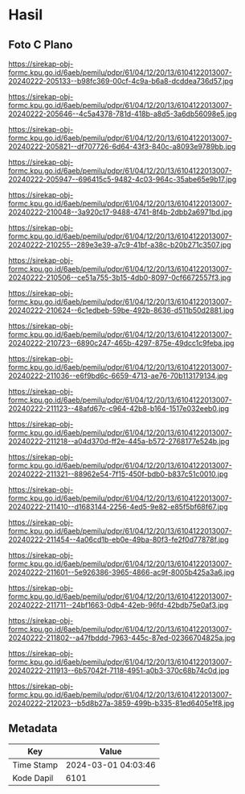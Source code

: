 # Hasil

## Foto C Plano

https://sirekap-obj-formc.kpu.go.id/6aeb/pemilu/pdpr/61/04/12/20/13/6104122013007-20240222-205133--b98fc369-00cf-4c9a-b6a8-dcddea736d57.jpg

https://sirekap-obj-formc.kpu.go.id/6aeb/pemilu/pdpr/61/04/12/20/13/6104122013007-20240222-205646--4c5a4378-781d-418b-a8d5-3a6db56098e5.jpg

https://sirekap-obj-formc.kpu.go.id/6aeb/pemilu/pdpr/61/04/12/20/13/6104122013007-20240222-205821--df707726-6d64-43f3-840c-a8093e9789bb.jpg

https://sirekap-obj-formc.kpu.go.id/6aeb/pemilu/pdpr/61/04/12/20/13/6104122013007-20240222-205947--696415c5-9482-4c03-964c-35abe65e9b17.jpg

https://sirekap-obj-formc.kpu.go.id/6aeb/pemilu/pdpr/61/04/12/20/13/6104122013007-20240222-210048--3a920c17-9488-4741-8f4b-2dbb2a6971bd.jpg

https://sirekap-obj-formc.kpu.go.id/6aeb/pemilu/pdpr/61/04/12/20/13/6104122013007-20240222-210255--289e3e39-a7c9-41bf-a38c-b20b271c3507.jpg

https://sirekap-obj-formc.kpu.go.id/6aeb/pemilu/pdpr/61/04/12/20/13/6104122013007-20240222-210506--ce51a755-3b15-4db0-8097-0cf6672557f3.jpg

https://sirekap-obj-formc.kpu.go.id/6aeb/pemilu/pdpr/61/04/12/20/13/6104122013007-20240222-210624--6c1edbeb-59be-492b-8636-d511b50d2881.jpg

https://sirekap-obj-formc.kpu.go.id/6aeb/pemilu/pdpr/61/04/12/20/13/6104122013007-20240222-210723--6890c247-465b-4297-875e-49dcc1c9feba.jpg

https://sirekap-obj-formc.kpu.go.id/6aeb/pemilu/pdpr/61/04/12/20/13/6104122013007-20240222-211036--e6f9bd6c-6659-4713-ae76-70b113179134.jpg

https://sirekap-obj-formc.kpu.go.id/6aeb/pemilu/pdpr/61/04/12/20/13/6104122013007-20240222-211123--48afd67c-c964-42b8-b164-1517e032eeb0.jpg

https://sirekap-obj-formc.kpu.go.id/6aeb/pemilu/pdpr/61/04/12/20/13/6104122013007-20240222-211218--a04d370d-ff2e-445a-b572-2768177e524b.jpg

https://sirekap-obj-formc.kpu.go.id/6aeb/pemilu/pdpr/61/04/12/20/13/6104122013007-20240222-211321--88962e54-7f15-450f-bdb0-b837c51c0010.jpg

https://sirekap-obj-formc.kpu.go.id/6aeb/pemilu/pdpr/61/04/12/20/13/6104122013007-20240222-211410--d1683144-2256-4ed5-9e82-e85f5bf68f67.jpg

https://sirekap-obj-formc.kpu.go.id/6aeb/pemilu/pdpr/61/04/12/20/13/6104122013007-20240222-211454--4a06cd1b-eb0e-49ba-80f3-fe2f0d77878f.jpg

https://sirekap-obj-formc.kpu.go.id/6aeb/pemilu/pdpr/61/04/12/20/13/6104122013007-20240222-211601--5e926386-3965-4866-ac9f-8005b425a3a6.jpg

https://sirekap-obj-formc.kpu.go.id/6aeb/pemilu/pdpr/61/04/12/20/13/6104122013007-20240222-211711--24bf1663-0db4-42eb-96fd-42bdb75e0af3.jpg

https://sirekap-obj-formc.kpu.go.id/6aeb/pemilu/pdpr/61/04/12/20/13/6104122013007-20240222-211802--a47fbddd-7963-445c-87ed-02366704825a.jpg

https://sirekap-obj-formc.kpu.go.id/6aeb/pemilu/pdpr/61/04/12/20/13/6104122013007-20240222-211913--6b57042f-7118-4951-a0b3-370c68b74c0d.jpg

https://sirekap-obj-formc.kpu.go.id/6aeb/pemilu/pdpr/61/04/12/20/13/6104122013007-20240222-212023--b5d8b27a-3859-499b-b335-81ed6405e1f8.jpg


## Metadata

| Key        | Value               |
| ---------- | ------------------- |
| Time Stamp | 2024-03-01 04:03:46 |
| Kode Dapil | 6101                |



